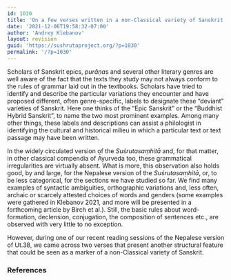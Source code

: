 ```yaml
---
id: 1030
title: 'On a few verses written in a non-Classical variety of Sanskrit metre and what we can learn from this finding'
date: '2021-12-06T19:58:32-07:00'
author: 'Andrey Klebanov'
layout: revision
guid: 'https://sushrutaproject.org/?p=1030'
permalink: '/?p=1030'
---
```


Scholars of Sanskrit epics, *purāṇa*s and several other literary genres are well aware of the fact that the texts they study may not always conform to the rules of grammar laid out in the textbooks. Scholars have tried to identify and describe the particular variations they encounter and have proposed different, often genre-specific, labels to designate these “deviant” varieties of Sanskrit. Here one thinks of the “Epic Sanskrit” or the “Buddhist Hybrid Sanskrit”, to name the two most prominent examples. Among many other things, these labels and descriptions can assist a philologist in identifying the cultural and historical milieu in which a particular text or text passage may have been written.

In the widely circulated version of the *Suśrutasaṃhitā* and, for that matter, in other classical compendia of Āyurveda too, these grammatical irregularities are virtually absent. What is more, this observation also holds good, by and large, for the Nepalese version of the *Suśrutasaṃhitā*, or, to be less categorical, for the sections we have studied so far. We find many examples of syntactic ambiguities, orthographic variations and, less often, archaic or scarcely attested choices of words and genders (some examples were gathered in Klebanov 2021, and more will be presented in a forthcoming article by Birch et al.). Still, the basic rules about word-formation, declension, conjugation, the composition of sentences etc., are observed with very little to no exception.

However, during one of our recent reading sessions of the Nepalese version of Ut.38, we came across two verses that present another structural feature that could be seen as a marker of a non-Classical variety of Sanskrit.

### References

<div class="zp-Zotpress zp-Zotpress-Bib wp-block-group" id="zotpress-0f0d30cf0bf7c2d88d41164038afccc7"> <span class="ZP_API_USER_ID" style="display: none;">2579494</span> <span class="ZP_ITEM_KEY" style="display: none;">{2579494:5BHQQJJZ}</span> <span class="ZP_COLLECTION_ID" style="display: none;"></span> <span class="ZP_TAG_ID" style="display: none;"></span> <span class="ZP_AUTHOR" style="display: none;"></span> <span class="ZP_YEAR" style="display: none;"></span> <span class="ZP_ITEMTYPE" style="display: none;"></span> <span class="ZP_INCLUSIVE" style="display: none;">1</span> <span class="ZP_STYLE" style="display: none;">chicago-author-date</span> <span class="ZP_LIMIT" style="display: none;">50</span> <span class="ZP_SORTBY" style="display: none;">default</span> <span class="ZP_ORDER" style="display: none;"></span> <span class="ZP_TITLE" style="display: none;"></span> <span class="ZP_SHOWIMAGE" style="display: none;"></span> <span class="ZP_SHOWTAGS" style="display: none;"></span> <span class="ZP_DOWNLOADABLE" style="display: none;"></span> <span class="ZP_NOTES" style="display: none;"></span> <span class="ZP_ABSTRACT" style="display: none;"></span> <span class="ZP_CITEABLE" style="display: none;"></span> <span class="ZP_TARGET" style="display: none;"></span> <span class="ZP_URLWRAP" style="display: none;"></span> <span class="ZP_FORCENUM" style="display: none;"></span> <span class="ZP_HIGHLIGHT" style="display: none;"></span> <span class="ZP_POSTID" style="display: none;">1030</span> <span class="ZOTPRESS_PLUGIN_URL" style="display:none;">https://sushrutaproject.org/wp-content/plugins/zotpress/</span><div class="zp-List loading"><div class="zp-SEO-Content"> </div> </div> </div>